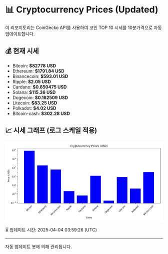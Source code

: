 
# 📊 Cryptocurrency Prices (Updated)

이 리포지토리는 CoinGecko API를 사용하여 코인 TOP 10 시세를 10분가격으로 자동 업데이트합니다.

## 💰 현재 시세
- Bitcoin: **$82778 USD**
- Ethereum: **$1791.84 USD**
- Binancecoin: **$593.01 USD**
- Ripple: **$2.05 USD**
- Cardano: **$0.650475 USD**
- Solana: **$115.36 USD**
- Dogecoin: **$0.162509 USD**
- Litecoin: **$83.25 USD**
- Polkadot: **$4.02 USD**
- Bitcoin-cash: **$302.28 USD**

## 📈 시세 그래프 (로그 스케일 적용)
![Crypto Prices](crypto_prices.png)

⏳ 업데이트 시간: 2025-04-04 03:59:26 (UTC)

---
자동 업데이트 봇에 의해 관리됩니다.
